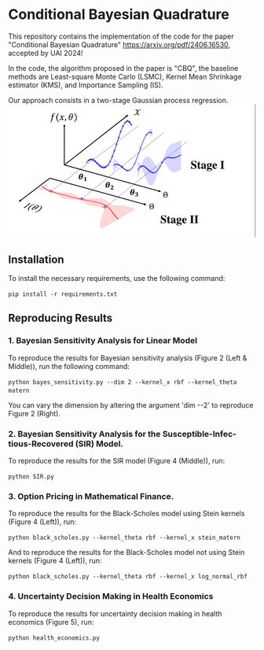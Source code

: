 # Conditional Bayesian Quadrature

This repository contains the implementation of the code for the paper "Conditional Bayesian Quadrature" https://arxiv.org/pdf/2406.16530, accepted by UAI 2024!

In the code, the algorithm proposed in the paper is "CBQ", the baseline methods are Least-square Monte Carlo (LSMC), Kernel Mean Shrinkage estimator (KMS), and Importance Sampling (IS).

Our approach consists in a two-stage Gaussian process regression.
![Description of image](illustration.png)

## Installation

To install the necessary requirements, use the following command:

`pip install -r requirements.txt`

## Reproducing Results

### 1. Bayesian Sensitivity Analysis for Linear Model

To reproduce the results for Bayesian sensitivity analysis (Figure 2 (Left & Middle)), run the following command:

`python bayes_sensitivity.py --dim 2 --kernel_x rbf --kernel_theta matern`

You can vary the dimension by altering the argument 'dim --2' to reproduce Figure 2 (Right).

### 2. Bayesian Sensitivity Analysis for the Susceptible-Infec-tious-Recovered (SIR) Model.

To reproduce the results for the SIR model (Figure 4 (Middle)), run:

`python SIR.py`

### 3. Option Pricing in Mathematical Finance.

To reproduce the results for the Black-Scholes model using Stein kernels (Figure 4 (Left)), run:

`python black_scholes.py --kernel_theta rbf --kernel_x stein_matern`

And to reproduce the results for the Black-Scholes model not using Stein kernels (Figure 4 (Left)), run:

`python black_scholes.py --kernel_theta rbf --kernel_x log_normal_rbf`


### 4. Uncertainty Decision Making in Health Economics

To reproduce the results for uncertainty decision making in health economics (Figure 5), run:

`python health_economics.py`
